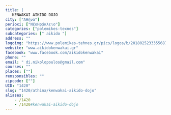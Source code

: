 ```yaml
---
title: |
   KENWAKAI AIKIDO DOJO
city: ["Αθήνα"]
perioxi: ["ΝέοΗράκλειο"]
categories: ["polemikes-texnes"]
subcategories: [" aikido "]
address: ""
logoimg: "https://www.polemikes-tehnes.gr/pics/logos/b/2018025233355687.jpg"
website: "www.aikidokenwakai.gr"
facebook: "www.facebook.com/aikidokenwakai"
phone: ""
email: " di.nikolopoulos@gmail.com"
courses: ""
places: [""]
rensponsibles: ""
zipcode: [""]
UID: "1420"
slug: "1420/athina/kenwakai-aikido-dojo"
aliases:
    - /1420
    - /1420#kenwakai-aikido-dojo
---
```


